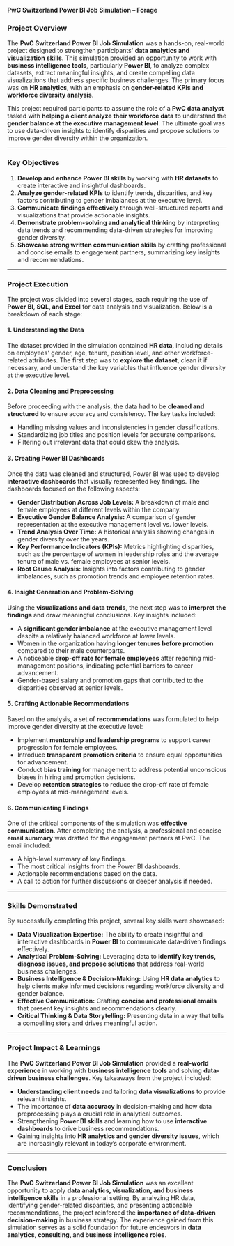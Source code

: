 **PwC Switzerland Power BI Job Simulation – Forage**  

### **Project Overview**  
The **PwC Switzerland Power BI Job Simulation** was a hands-on, real-world project designed to strengthen participants' **data analytics and visualization skills**. This simulation provided an opportunity to work with **business intelligence tools**, particularly **Power BI**, to analyze complex datasets, extract meaningful insights, and create compelling data visualizations that address specific business challenges. The primary focus was on **HR analytics**, with an emphasis on **gender-related KPIs and workforce diversity analysis**.  

This project required participants to assume the role of a **PwC data analyst** tasked with **helping a client analyze their workforce data** to understand the **gender balance at the executive management level**. The ultimate goal was to use data-driven insights to identify disparities and propose solutions to improve gender diversity within the organization.  

---

### **Key Objectives**  
1. **Develop and enhance Power BI skills** by working with **HR datasets** to create interactive and insightful dashboards.  
2. **Analyze gender-related KPIs** to identify trends, disparities, and key factors contributing to gender imbalances at the executive level.  
3. **Communicate findings effectively** through well-structured reports and visualizations that provide actionable insights.  
4. **Demonstrate problem-solving and analytical thinking** by interpreting data trends and recommending data-driven strategies for improving gender diversity.  
5. **Showcase strong written communication skills** by crafting professional and concise emails to engagement partners, summarizing key insights and recommendations.  

---

### **Project Execution**  
The project was divided into several stages, each requiring the use of **Power BI, SQL, and Excel** for data analysis and visualization. Below is a breakdown of each stage:  

#### **1. Understanding the Data**  
The dataset provided in the simulation contained **HR data**, including details on employees' gender, age, tenure, position level, and other workforce-related attributes. The first step was to **explore the dataset**, clean it if necessary, and understand the key variables that influence gender diversity at the executive level.  

#### **2. Data Cleaning and Preprocessing**  
Before proceeding with the analysis, the data had to be **cleaned and structured** to ensure accuracy and consistency. The key tasks included:  
- Handling missing values and inconsistencies in gender classifications.  
- Standardizing job titles and position levels for accurate comparisons.  
- Filtering out irrelevant data that could skew the analysis.  

#### **3. Creating Power BI Dashboards**  
Once the data was cleaned and structured, Power BI was used to develop **interactive dashboards** that visually represented key findings. The dashboards focused on the following aspects:  
- **Gender Distribution Across Job Levels:** A breakdown of male and female employees at different levels within the company.  
- **Executive Gender Balance Analysis:** A comparison of gender representation at the executive management level vs. lower levels.  
- **Trend Analysis Over Time:** A historical analysis showing changes in gender diversity over the years.  
- **Key Performance Indicators (KPIs):** Metrics highlighting disparities, such as the percentage of women in leadership roles and the average tenure of male vs. female employees at senior levels.  
- **Root Cause Analysis:** Insights into factors contributing to gender imbalances, such as promotion trends and employee retention rates.  

#### **4. Insight Generation and Problem-Solving**  
Using the **visualizations and data trends**, the next step was to **interpret the findings** and draw meaningful conclusions. Key insights included:  
- A **significant gender imbalance** at the executive management level despite a relatively balanced workforce at lower levels.  
- Women in the organization having **longer tenures before promotion** compared to their male counterparts.  
- A noticeable **drop-off rate for female employees** after reaching mid-management positions, indicating potential barriers to career advancement.  
- Gender-based salary and promotion gaps that contributed to the disparities observed at senior levels.  

#### **5. Crafting Actionable Recommendations**  
Based on the analysis, a set of **recommendations** was formulated to help improve gender diversity at the executive level:  
- Implement **mentorship and leadership programs** to support career progression for female employees.  
- Introduce **transparent promotion criteria** to ensure equal opportunities for advancement.  
- Conduct **bias training** for management to address potential unconscious biases in hiring and promotion decisions.  
- Develop **retention strategies** to reduce the drop-off rate of female employees at mid-management levels.  

#### **6. Communicating Findings**  
One of the critical components of the simulation was **effective communication**. After completing the analysis, a professional and concise **email summary** was drafted for the engagement partners at PwC. The email included:  
- A high-level summary of key findings.  
- The most critical insights from the Power BI dashboards.  
- Actionable recommendations based on the data.  
- A call to action for further discussions or deeper analysis if needed.  

---

### **Skills Demonstrated**  
By successfully completing this project, several key skills were showcased:  
- **Data Visualization Expertise:** The ability to create insightful and interactive dashboards in **Power BI** to communicate data-driven findings effectively.  
- **Analytical Problem-Solving:** Leveraging data to **identify key trends, diagnose issues, and propose solutions** that address real-world business challenges.  
- **Business Intelligence & Decision-Making:** Using **HR data analytics** to help clients make informed decisions regarding workforce diversity and gender balance.  
- **Effective Communication:** Crafting **concise and professional emails** that present key insights and recommendations clearly.  
- **Critical Thinking & Data Storytelling:** Presenting data in a way that tells a compelling story and drives meaningful action.  

---

### **Project Impact & Learnings**  
The **PwC Switzerland Power BI Job Simulation** provided a **real-world experience** in working with **business intelligence tools** and solving **data-driven business challenges**. Key takeaways from the project included:  
- **Understanding client needs** and tailoring **data visualizations** to provide relevant insights.  
- The importance of **data accuracy** in decision-making and how data preprocessing plays a crucial role in analytical outcomes.  
- Strengthening **Power BI skills** and learning how to use **interactive dashboards** to drive business recommendations.  
- Gaining insights into **HR analytics and gender diversity issues**, which are increasingly relevant in today’s corporate environment.  

---

### **Conclusion**  
The **PwC Switzerland Power BI Job Simulation** was an excellent opportunity to apply **data analytics, visualization, and business intelligence skills** in a professional setting. By analyzing HR data, identifying gender-related disparities, and presenting actionable recommendations, the project reinforced the **importance of data-driven decision-making** in business strategy. The experience gained from this simulation serves as a solid foundation for future endeavors in **data analytics, consulting, and business intelligence roles**.


